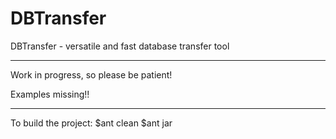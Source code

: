DBTransfer
==========

DBTransfer - versatile and fast database transfer tool

---
Work in progress, so please be patient!

Examples missing!!

---
To build the project:
$ant clean
$ant jar
